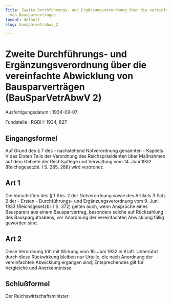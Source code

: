 ```yaml
---
Title: Zweite Durchführungs- und Ergänzungsverordnung über die vereinfachte Abwicklung
  von Bausparverträgen
layout: default
slug: bausparvetrabwv_2

---
```


# Zweite Durchführungs- und Ergänzungsverordnung über die vereinfachte Abwicklung von Bausparverträgen (BauSparVetrAbwV 2)

Ausfertigungsdatum
:   1934-09-07

Fundstelle
:   RGBl I: 1934, 827



## Eingangsformel

Auf Grund des § 7 des - nachstehend Notverordnung genannten - Kapitels
V des Ersten Teils der Verordnung des Reichspräsidenten über Maßnahmen
auf dem Gebiete der Rechtspflege und Verwaltung vom 14. Juni 1932
(Reichsgesetzbl. I S. 285, 288) wird verordnet:


## Art 1

Die Vorschriften des § 1 Abs. 2 der Notverordnung sowie des Artikels 3
Satz 2 der - Ersten - Durchführungs- und Ergänzungsverordnung vom 9.
Juni 1933 (Reichsgesetzbl. I S. 372) gelten auch, wenn Ansprüche eines
Bausparers aus einem Bausparvertrag, besonders solche auf Rückzahlung
des Bausparguthabens, vor Anordnung der vereinfachten Abwicklung
fällig geworden sind.


## Art 2

Diese Verordnung tritt mit Wirkung vom 16. Juni 1932 in Kraft.
Unberührt durch diese Rückwirkung bleiben nur Urteile, die nach
Anordnung der vereinfachten Abwicklung ergangen sind; Entsprechendes
gilt für Vergleiche und Anerkenntnisse.


## Schlußformel

Der Reichswirtschaftsminister

